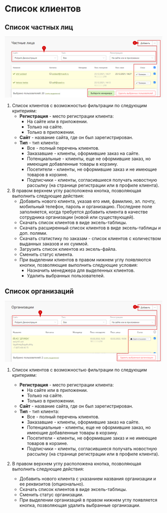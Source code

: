 # Список клиентов

## Список частных лиц
![](../_media/customer/customer01.png ':size=70%')
1. Список клиентов с возможностью фильтрации по следующим критериям:
    + **Регистрация** - место регистрации клиента:
        - На сайте или в приложении.
        - Только на сайте.
        - Только в приложении.
    + **Сайт** - название сайта, где он был зарегистрирован.
    + **Тип** - тип клиента:
        - Все - полный перечень клиентов.
        - Заказавшие - клиенты, оформившие заказ на сайте.
        - Потенциальные - клиенты, еще не оформившие заказ, но имеющие добавленные товары в корзину.
        - Посетители - клиенты, не оформившие заказ и не имеющие товаров в корзине.
        - Подписчики - клиенты, согласившиеся получать новостную рассылку (на странице регистрации или в профиле клиента).
2. В правом верхнем углу расположена кнопка, позволяющая выполнить следующие действия:
    + Добавить нового клиента, указав его имя, фамилию, эл. почту, мобильный телефон, пароль и организацию. Последнее поле заполняется, когда требуется добавить клиента в качестве сотрудника организации (новой или существующей).
    + Скачать список клиентов в виде эксель-таблицы.
    + Скачать расширенный список клиентов в виде эксель-таблицы и доп. полями.
    + Скачать статистику по заказам - список клиентов с количеством выданных заказов и их суммой.
    + Загрузить список клиентов из эксель-файла.
    + Сменить статус клиента.
    + При выделении клиентов в правом нижнем углу появляются кнопки, позволяющие выполнить следующие условия:
        - Назначить менеджера для выделенных клиентов.
        - Удалить выбранных пользователей.

## Список организаций
![](../_media/customer/customer04.png ':size=70%')
1. Список клиентов с возможностью фильтрации по следующим критериям:
    + **Регистрация** - место регистрации клиента:
        - На сайте или в приложении.
        - Только на сайте.
        - Только в приложении.
    + **Сайт** - название сайта, где он был зарегистрирован.
    + **Тип** - тип клиента:
        - Все - полный перечень клиентов.
        - Заказавшие - клиенты, оформившие заказ на сайте.
        - Потенциальные - клиенты, еще не оформившие заказ, но имеющие добавленные товары в корзину.
        - Посетители - клиенты, не оформившие заказ и не имеющие товаров в корзине.
        - Подписчики - клиенты, согласившиеся получать новостную рассылку (на странице регистрации или в профиле клиента).

2. В правом верхнем углу расположена кнопка, позволяющая выполнить следующие действия:
    + Добавить нового клиента с указанием названия организации и ее реквизитов (опционально).
    + Скачать список клиентов в виде эксель-таблицы.
    + Сменить статус организации.
    + При выделении организаций в правом нижнем углу появляется кнопка, позволяющая удалить выбранные организации.